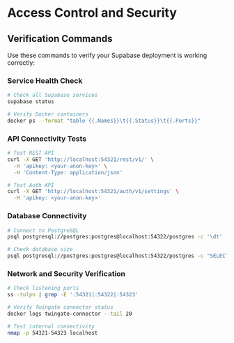 # Access Control and Security

## Verification Commands

Use these commands to verify your Supabase deployment is working correctly:

### Service Health Check

```bash
# Check all Supabase services
supabase status

# Verify Docker containers
docker ps --format "table {{.Names}}\t{{.Status}}\t{{.Ports}}"
```

### API Connectivity Tests

```bash
# Test REST API
curl -X GET 'http://localhost:54321/rest/v1/' \
  -H 'apikey: <your-anon-key>' \
  -H 'Content-Type: application/json'

# Test Auth API
curl -X GET 'http://localhost:54321/auth/v1/settings' \
  -H 'apikey: <your-anon-key>'
```

### Database Connectivity

```bash
# Connect to PostgreSQL
psql postgresql://postgres:postgres@localhost:54322/postgres -c '\dt'

# Check database size
psql postgresql://postgres:postgres@localhost:54322/postgres -c "SELECT pg_size_pretty(pg_database_size('postgres'));"
```

### Network and Security Verification

```bash
# Check listening ports
ss -tulpn | grep -E ':54321|:54322|:54323'

# Verify Twingate connector status
docker logs twingate-connector --tail 20

# Test internal connectivity
nmap -p 54321-54323 localhost
```
